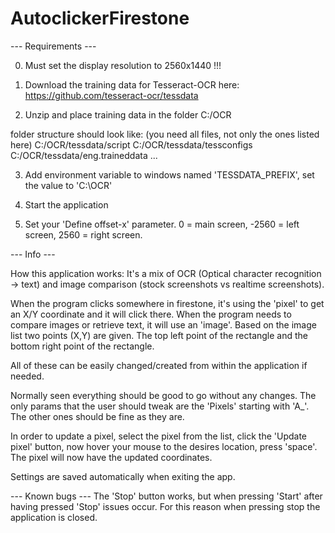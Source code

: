 # AutoclickerFirestone

--- Requirements ---

0. Must set the display resolution to 2560x1440 !!!

1. Download the training data for Tesseract-OCR here:
https://github.com/tesseract-ocr/tessdata

2. Unzip and place training data in the folder C:/OCR

folder structure should look like: (you need all files, not only the ones listed here)
	C:/OCR/tessdata/script
	C:/OCR/tessdata/tessconfigs
	C:/OCR/tessdata/eng.traineddata
	...

3. Add environment variable to windows named 'TESSDATA_PREFIX', set the value to 'C:\OCR'

4. Start the application

5. Set your 'Define offset-x' parameter. 0 = main screen, -2560 = left screen, 2560 = right screen.

--- Info ---

How this application works:
It's a mix of OCR (Optical character recognition -> text) and image comparison (stock screenshots vs realtime screenshots).

When the program clicks somewhere in firestone, it's using the 'pixel' to get an X/Y coordinate and it will click there.
When the program needs to compare images or retrieve text, it will use an 'image'. Based on the image list two points (X,Y) are given.
The top left point of the rectangle and the bottom right point of the rectangle. 

All of these can be easily changed/created from within the application if needed.

Normally seen everything should be good to go without any changes. 
The only params that the user should tweak are the 'Pixels' starting with 'A_'.
The other ones should be fine as they are.

In order to update a pixel, select the pixel from the list, click the 'Update pixel' button, now hover your mouse to the desires location, press 'space'.
The pixel will now have the updated coordinates.

Settings are saved automatically when exiting the app. 

--- Known bugs ---
The 'Stop' button works, but when pressing 'Start' after having pressed 'Stop' issues occur.
For this reason when pressing stop the application is closed.
